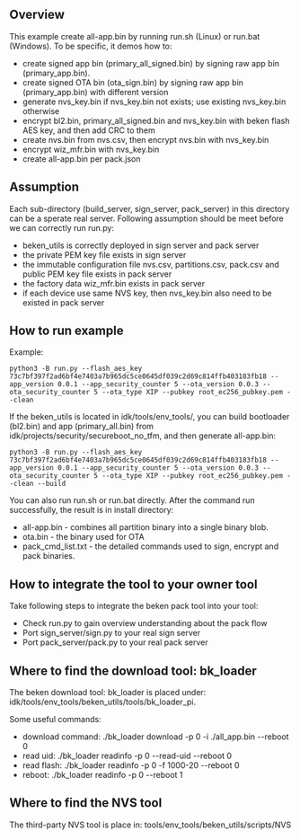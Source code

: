 Overview
-----------------------

This example create all-app.bin by running run.sh (Linux) or run.bat (Windows). To be specific, it demos how to:

 - create signed app bin (primary_all_signed.bin) by signing raw app bin (primary_app.bin).
 - create signed OTA bin (ota_sign.bin) by signing raw app bin (primary_app.bin) with different version
 - generate nvs_key.bin if nvs_key.bin not exists; use existing nvs_key.bin otherwise
 - encrypt bl2.bin, primary_all_signed.bin and nvs_key.bin with beken flash AES key, and then add CRC to them
 - create nvs.bin from nvs.csv, then encrypt nvs.bin with nvs_key.bin
 - encrypt wiz_mfr.bin with nvs_key.bin
 - create all-app.bin per pack.json

Assumption
-------------------------
Each sub-directory (build_server, sign_server, pack_server) in this directory can be a sperate real server. Following assumption should be meet before
we can correctly run run.py:

 - beken_utils is correctly deployed in sign server and pack server
 - the private PEM key file exists in sign server
 - the immutable configuration file nvs.csv, partitions.csv, pack.csv and public PEM key file exists in pack server
 - the factory data wiz_mfr.bin exists in pack server
 - if each device use same NVS key, then nvs_key.bin also need to be existed in pack server

How to run example
-------------------------

Example:

    python3 -B run.py --flash_aes_key 73c7bf397f2ad6bf4e7403a7b965dc5ce0645df039c2d69c814ffb403183fb18 --app_version 0.0.1 --app_security_counter 5 --ota_version 0.0.3 --ota_security_counter 5 --ota_type XIP --pubkey root_ec256_pubkey.pem --clean

If the beken_utils is located in idk/tools/env_tools/, you can build bootloader (bl2.bin) and app (primary_all.bin) from idk/projects/security/secureboot_no_tfm, and then generate all-app.bin:

    python3 -B run.py --flash_aes_key 73c7bf397f2ad6bf4e7403a7b965dc5ce0645df039c2d69c814ffb403183fb18 --app_version 0.0.1 --app_security_counter 5 --ota_version 0.0.3 --ota_security_counter 5 --ota_type XIP --pubkey root_ec256_pubkey.pem --clean --build

You can also run run.sh or run.bat directly. After the command run successfully, the result is in install directory:

 - all-app.bin - combines all partition binary into a single binary blob.
 - ota.bin - the binary used for OTA
 - pack_cmd_list.txt - the detailed commands used to sign, encrypt and pack binaries.

How to integrate the tool to your owner tool
--------------------------------------------------------

Take following steps to integrate the beken pack tool into your tool:

 - Check run.py to gain overview understanding about the pack flow
 - Port sign_server/sign.py to your real sign server
 - Port pack_server/pack.py to your real pack server

Where to find the download tool: bk_loader
---------------------------------------------------------

The beken download tool: bk_loader is placed under: idk/tools/env_tools/beken_utils/tools/bk_loader_pi.

Some useful commands:

 - download command: ./bk_loader download -p 0 -i ./all_app.bin --reboot 0
 - read uid: ./bk_loader readinfo -p 0 --read-uid --reboot 0
 - read flash: ./bk_loader readinfo -p 0 -f 1000-20 --reboot 0
 - reboot: ./bk_loader readinfo -p 0 --reboot 1

Where to find the NVS tool
--------------------------------------------------------
The third-party NVS tool is place in: tools/env_tools/beken_utils/scripts/NVS

